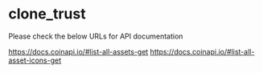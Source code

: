 # clone_trust

Please check the below URLs for API documentation

https://docs.coinapi.io/#list-all-assets-get
https://docs.coinapi.io/#list-all-asset-icons-get
